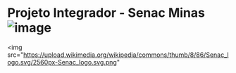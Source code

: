 # Projeto Integrador - Senac Minas ![image ](https://upload.wikimedia.org/wikipedia/commons/thumb/8/86/Senac_logo.svg/2560px-Senac_logo.svg.png)
<img src="https://upload.wikimedia.org/wikipedia/commons/thumb/8/86/Senac_logo.svg/2560px-Senac_logo.svg.png"

